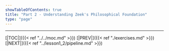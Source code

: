 ```yaml
---
showTableOfContents: true
title: "Part 2 - Understanding Zeek's Philosophical Foundation"
type: "page"
---
```




---
[|TOC|]({{< ref "../../moc.md" >}})
[|PREV|]({{< ref "./exercises.md" >}})
[|NEXT|]({{< ref "../lesson1_2/pipeline.md" >}})

